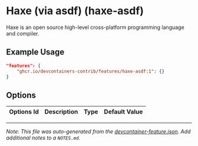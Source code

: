
# Haxe (via asdf) (haxe-asdf)

Haxe is an open source high-level cross-platform programming language and compiler.

## Example Usage

```json
"features": {
    "ghcr.io/devcontainers-contrib/features/haxe-asdf:1": {}
}
```

## Options

| Options Id | Description | Type | Default Value |
|-----|-----|-----|-----|




---

_Note: This file was auto-generated from the [devcontainer-feature.json](https://github.com/devcontainers-contrib/features/blob/main/src/haxe-asdf/devcontainer-feature.json).  Add additional notes to a `NOTES.md`._
